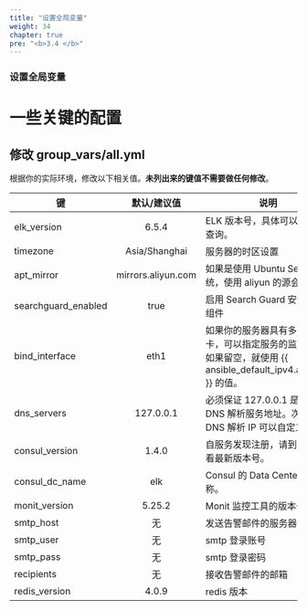 ```yaml
---
title: "设置全局变量"
weight: 34
chapter: true
pre: "<b>3.4 </b>"
---
```


### 设置全局变量

# 一些关键的配置

## 修改 group_vars/all.yml

根据你的实际环境，修改以下相关值。**未列出来的键值不需要做任何修改**。

| 键                  |    默认/建议值     | 说明                                                                                                          | 相关链接                             |
| ------------------- |:------------------:| ------------------------------------------------------------------------------------------------------------- | ------------------------------------ |
| elk_version         |       6.5.4        | ELK 版本号，具体可以上官网查询。                                                                              | https://www.elastic.co/downloads     |
| timezone            |   Asia/Shanghai    | 服务器的时区设置                                                                                              |                                      |
| apt_mirror          | mirrors.aliyun.com | 如果是使用 Ubuntu Server 系统，使用 aliyun 的源会比较快                                                       | https://opsx.alibaba.com/mirror      |
| searchguard_enabled |        true        | 启用 Search Guard 安全增强组件                                                                                | https://search-guard.com/            |
| bind_interface      |        eth1        | 如果你的服务器具有多张网卡，可以指定服务的监听 IP。如果留空，就使用 {{ ansible_default_ipv4.address }} 的值。 |                                      |
| dns_servers         |     127.0.0.1      | 必须保证 127.0.0.1 是第 1 个 DNS 解析服务地址。次要 DNS 解析 IP 可以自定义。                                  |                                      |
| consul_version      |       1.4.0        | 自服务发现注册，请到官网查看最新版本号。                                                                      | https://www.consul.io/downloads.html |
| consul_dc_name      |        elk         | Consul 的 Data Center 名称。                                                                                  |                                      |
| monit_version       |       5.25.2       | Monit 监控工具的版本号。                                                                                      | https://mmonit.com/monit/            |
| smtp_host           |         无         | 发送告警邮件的服务器地址。                                                                                    |                                      |
| smtp_user           |         无         | smtp 登录账号                                                                                                 |                                      |
| smtp_pass           |         无         | smtp 登录密码                                                                                                 |                                      |
| recipients          |         无         | 接收告警邮件的邮箱                                                                                            |                                      |
| redis_version       |       4.0.9        | redis 版本                                                                                                    |                                      |
